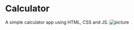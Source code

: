 # Calculator
A simple calculator app using HTML, CSS and JS.
![picture](http://imgur.com/a/opFHmUs)
